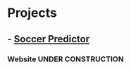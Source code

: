 # Projects
## - [Soccer Predictor](https://jps-yes.github.io/soccer_predictor/)


### Website UNDER CONSTRUCTION
